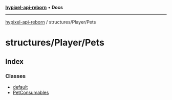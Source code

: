 [**hypixel-api-reborn**](../../../README.md) • **Docs**

***

[hypixel-api-reborn](../../../modules.md) / structures/Player/Pets

# structures/Player/Pets

## Index

### Classes

- [default](classes/default.md)
- [PetConsumables](classes/PetConsumables.md)
